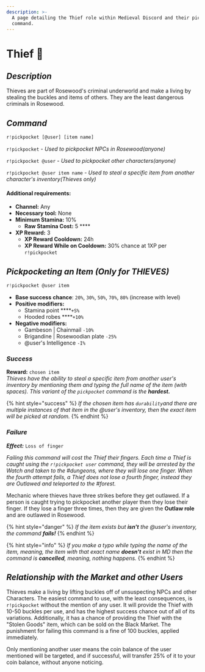 ```yaml
---
description: >-
  A page detailing the Thief role within Medieval Discord and their pickpocket
  command.
---
```


# Thief 🤏

## _Description_

Thieves are part of Rosewood's criminal underworld and make a living by stealing the buckles and items of others. They are the least dangerous criminals in Rosewood.

## _Command_

```javascript
r!pickpocket [@user] [item name]
```

`r!pickpocket` - _Used to pickpocket NPCs in Rosewood\(anyone\)_

`r!pickpocket @user` - _Used to pickpocket other characters\(anyone\)_

`r!pickpocket @user item name` - _Used to steal a specific item from another character's inventory\(Thieves only\)_

#### Additional requirements:

* **Channel:** Any
* **Necessary tool:** None
* **Minimum Stamina:** 10%
  * **Raw Stamina Cost:** 5 ****
* **XP Reward:** 3
  * **XP Reward Cooldown:** 24h
  * **XP Reward While on Cooldown:** 30% chance at 1XP per `r!pickpocket`

## _Pickpocketing an Item \(Only for THIEVES\)_

```javascript
r!pickpocket @user item
```

* **Base success** **chance**: `20%`, `30%`, `50%`, `70%`, `80%` \(increase with level\)
* **Positive modifiers:**
  * Stamina point ****`+S%`
  * Hooded robes ****`+10%`
* **Negative modifiers:**
  * Gambeson \| Chainmail `-10%`
  * Brigandine \| Rosewoodian plate `-25%`
  * @user's Intelligence `-I%`

### _**Success**_

**Reward:** `chosen item`  
_Thieves have the ability to steal a specific item from another user's inventory by mentioning them and typing the full name of the item \(with spaces\). This variant of the `pickpocket` command is the **hardest.**_

{% hint style="success" %}
_If the chosen item has `durability`and there are multiple instances of that item in the @user's inventory, then the exact item will be picked at random._
{% endhint %}

### _**Failure**_

_**Effect:**_ `Loss of finger`

_Failing this command will cost the Thief their fingers. Each time a Thief is caught using the `r!pickpocket user` command, they will be arrested by the Watch and taken to the \#dungeons, where they will lose one finger. When the fourth attempt fails, a Thief does not lose a fourth finger, instead they are Outlawed and teleported to the \#forest._

Mechanic where thieves have three strikes before they get outlawed. If a person is caught trying to pickpocket another player then they lose their finger. If they lose a finger three times, then they are given the **Outlaw role** and are outlawed in Rosewood.

{% hint style="danger" %}
_If the item exists but **isn't** the @user's inventory, the command **fails!**_
{% endhint %}

{% hint style="info" %}
_If you make a typo while typing the name of the item, meaning, the item with that exact name **doesn't** exist in MD then the command is **cancelled**, meaning, nothing happens._
{% endhint %}

## _Relationship with the Market and other Users_

Thieves make a living by lifting buckles off of unsuspecting NPCs and other Characters. The easiest command to use, with the least consequences, is `r!pickpocket` without the mention of any user. It will provide the Thief with 10-50 buckles per use, and has the highest success chance out of all of its variations. Additionally, it has a chance of providing the Thief with the "Stolen Goods" item, which can be sold on the Black Market. The punishment for failing this command is a fine of 100 buckles, applied immediately.

Only mentioning another user means the coin balance of the user mentioned will be targeted, and if successful, will transfer 25% of it to your coin balance, without anyone noticing. 

